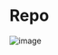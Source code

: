 # Repo

![image](https://github.com/Vasanthvkk/Repo/assets/129603975/33e56ae6-c081-43bb-873b-532bc3ec86c3)
